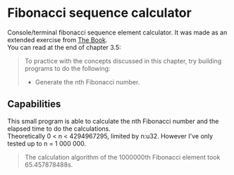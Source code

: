 # Fibonacci sequence calculator

Console/terminal fibonacci sequence element calculator. It was made as an extended exercise from [The Book](https://doc.rust-lang.org/book/title-page.html).\
You can read at the end of chapter 3.5:
> To practice with the concepts discussed in this chapter, try building programs to do the following:
> - Generate the nth Fibonacci number.


## Capabilities
This small program is able to calculate the nth Fibonacci number and the elapsed time to do the calculations.\
Theoretically 0 < n < 4294967295, limited by n:u32. However I've only tested up to n = 1 000 000.
> The calculation algorithm of the 1000000th Fibonacci element took 65.457878488s.

